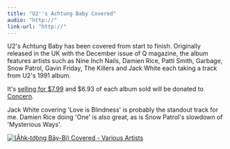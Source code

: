 ```yaml
---
title: "U2''s Achtung Baby Covered"
audio: "http://"
link-url: "http://"
---
```

<p>U2's Achtung Baby has been covered from start to finish. Originally released in the UK with the December issue of Q magazine, the album features artists such as Nine Inch Nails, Damien Rice, Patti Smith, Garbage, Snow Patrol, Gavin Friday, The Killers and Jack White each taking a track from U2's 1991 album.</p>
<p>It's <a href="http://click.linksynergy.com/fs-bin/stat?id=6PFrOqNV4B8&offerid=146261&type=3&subid=0&tmpid=1826&RD_PARM1=http%253A%252F%252Fitunes.apple.com%252Fca%252Falbum%252Fid478064554%253Fuo%253D4%2526partnerId%253D30">selling for $7.99</a> and $6.93 of each album sold will be donated to <a href="http://www.concern.net/">Concern</a>.</p>
<p>Jack White covering 'Love is Blindness' is probably the standout track for me. Damien Rice doing 'One' is also great, as is Snow Patrol's slowdown of 'Mysterious Ways'.</p>
<p><a href="http://click.linksynergy.com/fs-bin/stat?id=6PFrOqNV4B8&offerid=146261&type=3&subid=0&tmpid=1826&RD_PARM1=http%253A%252F%252Fitunes.apple.com%252Fca%252Falbum%252Fid478064554%253Fuo%253D4%2526partnerId%253D30" target="itunes_store"><img src="http://ax.phobos.apple.com.edgesuite.net/images/web/linkmaker/badge_itunes-lrg.gif" alt="(Ǎhk-to͝ong Bāy-Bi) Covered - Various Artists" style="border: 0;"/></a></p>
